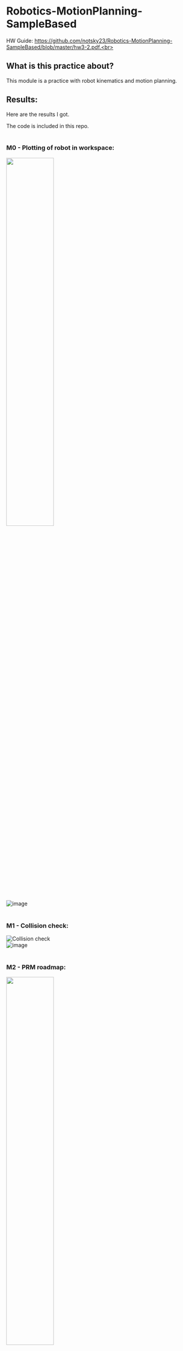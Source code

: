 # Robotics-MotionPlanning-SampleBased

HW Guide: https://github.com/notsky23/Robotics-MotionPlanning-SampleBased/blob/master/hw3-2.pdf.<br><br>

## What is this practice about?<br>

This module is a practice with robot kinematics and motion planning.<br>

## Results:<br>

Here are the results I got.<br>

The code is included in this repo.<br><br>

### M0 - Plotting of robot in workspace:<br>

<img src="https://user-images.githubusercontent.com/98131995/234774183-aa43c871-c027-4e08-88fc-be1bba319672.png" width=50% height=50%><br><br>
![image](https://user-images.githubusercontent.com/98131995/234774248-c49252f4-8ae4-4d06-8d06-47ec421bfb46.png)<br><br>

### M1 - Collision check:<br>

![Collision check](https://user-images.githubusercontent.com/98131995/234804794-a9d0423c-da91-469b-a42b-1b7e360637c8.gif)<br>
![image](https://user-images.githubusercontent.com/98131995/234805103-07ebc4bf-dc0b-4d7c-b578-de683460f071.png)<br><br>

### M2 - PRM roadmap:<br>

<img src="https://user-images.githubusercontent.com/98131995/234808635-f2054c30-9136-4eb5-a04c-9f4a5fa9309e.png" width=50% height=50%><br>
![image](https://user-images.githubusercontent.com/98131995/234813931-64be6011-5b31-462b-bd37-0302cfaa437d.png)<br>
![image](https://user-images.githubusercontent.com/98131995/234808181-4b135a6c-77bd-4b5b-bde8-e42f90289162.png)<br><br>

### M3 - PRM collision free path:<br>

![PRM](https://user-images.githubusercontent.com/98131995/234813017-be1d9443-e951-4066-95d4-73d7a4ce7a37.gif) <img src="https://user-images.githubusercontent.com/98131995/234811080-91b5ee2a-4bd5-4752-a334-f14e276752ed.png" width=50% height=50%><br>
![image](https://user-images.githubusercontent.com/98131995/234811312-6b2dd8a3-109b-4952-8c66-41ad7fcb6f86.png)<br><br>

### M4 - RRT:<br>

Only Alpha:<br>
<img src="https://user-images.githubusercontent.com/98131995/234815818-9843aeee-35a6-49ed-84aa-9a3144121026.png" width=60% height=60%><br>
![image](https://user-images.githubusercontent.com/98131995/234816173-feef4c87-8c8b-48bc-a205-836cf53cd7c6.png)<br><br>

With Beta:<br>
<img src="https://user-images.githubusercontent.com/98131995/234815499-a45d37da-7e40-485b-8535-3d420bdee277.png" width=60% height=60%><br>
![image](https://user-images.githubusercontent.com/98131995/234816305-f4b58cb6-5ae1-43ff-b14b-d93ec04f7564.png)<br><br>

![RRT](https://user-images.githubusercontent.com/98131995/234817938-2a2ed893-02f2-466c-ba1f-9457eb0a0376.gif)<br><br>

### M5 - RRT with smoothing:<br>

<img src="https://user-images.githubusercontent.com/98131995/234822512-26c17ad6-daab-48e2-bf56-9598eb1ae971.png" width=60% height=60%><br>
![image](https://user-images.githubusercontent.com/98131995/234821674-354a7dcf-64d1-4809-8a9f-d6c413398aac.png)<br>
![RRT w smoothing](https://user-images.githubusercontent.com/98131995/234821001-5791d375-0421-4016-bdd0-0d84674927a2.gif)<br><br>

### M6 - More challenging implementation of RRT:<br>

This implementation has 3 objects to avoid instead of 1 while traversing from start to goal.<br>

![image](https://user-images.githubusercontent.com/98131995/234825159-57ca6a2a-e64b-4b6e-be43-5fb86965dff0.png)<br>
![RRT w 3 globes](https://user-images.githubusercontent.com/98131995/234824781-d79013b4-cc17-473e-8501-f6079b4d037d.gif)<br><br>
